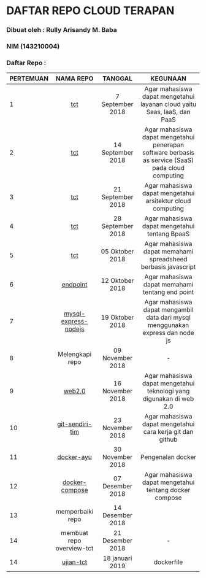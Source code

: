 # DAFTAR REPO CLOUD TERAPAN 

### Dibuat oleh : Rully Arisandy M. Baba
### NIM (143210004)

### Daftar Repo :

| PERTEMUAN | NAMA REPO                                                           | TANGGAL           | KEGUNAAN                                                                |
|-----------|:-------------------------------------------------------------------:|:-----------------:|:-----------------------------------------------------------------------:|
| 1         | [tct](https://github.com/rullybabaa/tct/tree/master/minggu-1)  | 7 September 2018  | Agar mahasiswa dapat mengetahui layanan cloud yaitu Saas, IaaS, dan PaaS|
| 2         | [tct](https://github.com/rullybabaa/tct/tree/master/minggu-2)  | 14 September 2018  | Agar mahasiswa dapat mengetahui penerapan software berbasis as service (SaaS) pada cloud computing|
| 3         | [tct](https://github.com/rullybabaa/tct/tree/master/minggu-3)  | 21 September 2018  | Agar mahasiswa dapat mengetahui arsitektur cloud computing |
| 4         | [tct](https://github.com/rullybabaa/tct/tree/master/minggu-4)  | 28 September 2018  | Agar mahasiswa dapat mengetahui tentang BpaaS|
| 5         | [tct](https://github.com/rullybabaa/tct/tree/master/minggu-5)  | 05 Oktober 2018  | Agar mahasiswa dapat memahami spreadsheed berbasis javascript |
| 6         | [endpoint](https://github.com/rullybabaa/endpoint)  | 12 Oktober 2018  | Agar mahasiswa dapat memahami tentang end point |
| 7         | [mysql-express-nodejs](https://github.com/rullybabaa/mysql-express-nodejs)  | 19 Oktober 2018  | Agar mahasiswa dapat mengambil data dari mysql menggunakan express dan node js|
| 8         | Melengkapi repo                                                     | 09 November 2018  | -  |
| 9         | [web2.0](https://github.com/ayuwidyainggit/web2.0)                  | 16 November 2018  | Agar mahasiswa dapat mengetahui teknologi yang digunakan di web 2.0 |
| 10         | [git-sendiri-tim](https://github.com/ayuwidyainggit/git-sendiri-tim)| 23 November 2018  | Agar mahasiswa dapat mengetahui cara kerja git dan github|
| 11        | [docker-ayu](https://github.com/ayuwidyainggit/docker-ayu)  | 30 November 2018  |  Pengenalan docker  |
| 12         | [docker-compose](https://github.com/ayuwidyainggit/docker-compose)  | 07 Desember 2018  | Agar mahasiswa dapat mengetahui tentang docker compose|
| 13         | memperbaiki repo  | 14 Desember 2018  | |
| 14         | membuat repo overview-tct                                           | 21 Desember 2018  |  - |
| 14         | [ujian-tct](https://github.com/ayuwidyainggit/ujian-tct)                                        | 18 januari 2019  |  dockerfile|
